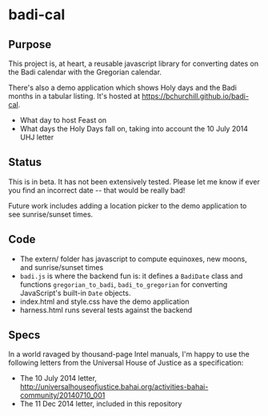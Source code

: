# badi-cal

## Purpose

This project is, at heart, a reusable javascript library for
converting dates on the Badi calendar with the Gregorian calendar.

There's also a demo application which shows Holy days and the Badi months in a tabular listing.  It's hosted at https://bchurchill.github.io/badi-cal.
 * What day to host Feast on
 * What days the Holy Days fall on, taking into account the 10 July 2014 UHJ letter

## Status

This is in beta.  It has not been extensively tested.  Please let me know if ever you find an incorrect date -- that would be really bad!

Future work includes adding a location picker to the demo application to see sunrise/sunset times.

## Code

 * The extern/ folder has javascript to compute equinoxes, new moons, and sunrise/sunset times
 * `badi.js` is where the backend fun is: it defines a `BadiDate` class and functions `gregorian_to_badi`, `badi_to_gregorian` for converting JavaScript's built-in `Date` objects.
 * index.html and style.css have the demo application
 * harness.html runs several tests against the backend

## Specs

In a world ravaged by thousand-page Intel manuals, I'm happy to use the following letters from the Universal House of Justice as a specification:

 * The 10 July 2014 letter, http://universalhouseofjustice.bahai.org/activities-bahai-community/20140710_001
 * The 11 Dec 2014 letter, included in this repository
